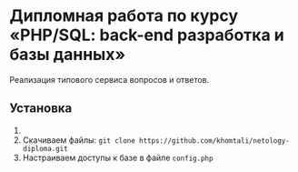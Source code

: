 Дипломная работа по курсу «PHP/SQL: back-end разработка и базы данных»
=============================

Реализация типового сервиса вопросов и ответов.


Установка
------------
1. 
2. Скачиваем файлы: `git clone https://github.com/khomtali/netology-diploma.git`
3. Настраиваем доступы к базе в файле `config.php`
